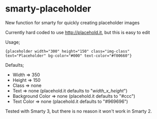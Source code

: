 smarty-placeholder
==================

New function for smarty for quickly creating placeholder images

Currently hard coded to use http://placehold.it, but this is easy to edit

Usage;

<code>{placeholder width="300" height="150" class="img-class" text="Placeholder" bg-color="#000" text-color="#f00660"}</code>

Defaults;

 * Width => 350
 * Height => 150
 * Class => none
 * Text => none (placehold.it defaults to "_width_x_height_")
 * Background Color => none (placehold.it defaults to "#ccc")
 * Text Color => none (placehold.it defaults to "#969696")

Tested with Smarty 3, but there is no reason it won't work in Smarty 2.
